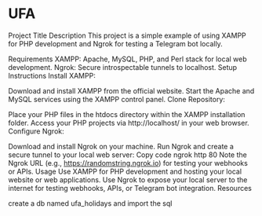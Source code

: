 # UFA
Project Title
Description
This project is a simple example of using XAMPP for PHP development and Ngrok for testing a Telegram bot locally.

Requirements
XAMPP: Apache, MySQL, PHP, and Perl stack for local web development.
Ngrok: Secure introspectable tunnels to localhost.
Setup Instructions
Install XAMPP:

Download and install XAMPP from the official website.
Start the Apache and MySQL services using the XAMPP control panel.
Clone Repository:

Place your PHP files in the htdocs directory within the XAMPP installation folder.
Access your PHP projects via http://localhost/ in your web browser.
Configure Ngrok:

Download and install Ngrok on your machine.
Run Ngrok and create a secure tunnel to your local web server:
Copy code
ngrok http 80
Note the Ngrok URL (e.g., https://randomstring.ngrok.io) for testing your webhooks or APIs.
Usage
Use XAMPP for PHP development and hosting your local website or web applications.
Use Ngrok to expose your local server to the internet for testing webhooks, APIs, or Telegram bot integration.
Resources

create a db named ufa_holidays and import the sql
